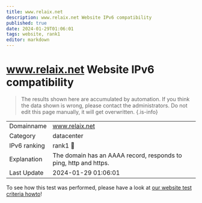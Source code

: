 ```yaml
---
title: www.relaix.net
description: www.relaix.net Website IPv6 compatibility
published: true
date: 2024-01-29T01:06:01
tags: website, rank1
editor: markdown
---
```


# www.relaix.net Website IPv6 compatibility

> The results shown here are accumulated by automation. If you think the data shown is wrong, please contact the administrators. 
> Do not edit this page manually, it will get overwritten.
{.is-info}


|   |   |
| - | - |
| Domainname | www.relaix.net
| Category | datacenter |
| IPv6 ranking | rank1 :1st_place_medal: |
| Explanation | The domain has an AAAA record, responds to ping, http and https. |
| Last Update | 2024-01-29 01:06:01 |

To see how this test was performed, please have a look at [our website test criteria howto](/howto/testcriteria/website)!

